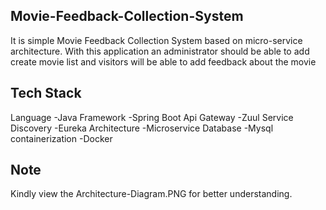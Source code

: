 Movie-Feedback-Collection-System
--------------------------------
It is  simple Movie Feedback Collection System based on micro-service architecture. 
With this application an administrator should be able to add create movie list and visitors 
will be able to add feedback about the movie

Tech Stack
-----------
Language             -Java
Framework            -Spring Boot
Api Gateway          -Zuul
Service Discovery    -Eureka
Architecture         -Microservice
Database             -Mysql
containerization     -Docker

Note
----
Kindly  view  the  Architecture-Diagram.PNG  for  better  understanding.
